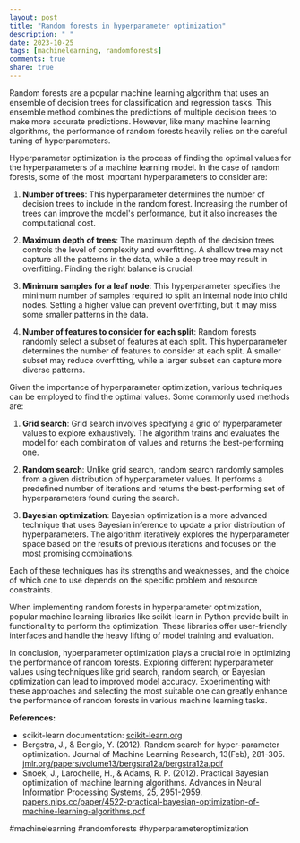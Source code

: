 ```yaml
---
layout: post
title: "Random forests in hyperparameter optimization"
description: " "
date: 2023-10-25
tags: [machinelearning, randomforests]
comments: true
share: true
---
```


Random forests are a popular machine learning algorithm that uses an ensemble of decision trees for classification and regression tasks. This ensemble method combines the predictions of multiple decision trees to make more accurate predictions. However, like many machine learning algorithms, the performance of random forests heavily relies on the careful tuning of hyperparameters.

Hyperparameter optimization is the process of finding the optimal values for the hyperparameters of a machine learning model. In the case of random forests, some of the most important hyperparameters to consider are:

1. **Number of trees**: This hyperparameter determines the number of decision trees to include in the random forest. Increasing the number of trees can improve the model's performance, but it also increases the computational cost.
   
2. **Maximum depth of trees**: The maximum depth of the decision trees controls the level of complexity and overfitting. A shallow tree may not capture all the patterns in the data, while a deep tree may result in overfitting. Finding the right balance is crucial.

3. **Minimum samples for a leaf node**: This hyperparameter specifies the minimum number of samples required to split an internal node into child nodes. Setting a higher value can prevent overfitting, but it may miss some smaller patterns in the data.

4. **Number of features to consider for each split**: Random forests randomly select a subset of features at each split. This hyperparameter determines the number of features to consider at each split. A smaller subset may reduce overfitting, while a larger subset can capture more diverse patterns.

Given the importance of hyperparameter optimization, various techniques can be employed to find the optimal values. Some commonly used methods are:

1. **Grid search**: Grid search involves specifying a grid of hyperparameter values to explore exhaustively. The algorithm trains and evaluates the model for each combination of values and returns the best-performing one.

2. **Random search**: Unlike grid search, random search randomly samples from a given distribution of hyperparameter values. It performs a predefined number of iterations and returns the best-performing set of hyperparameters found during the search.

3. **Bayesian optimization**: Bayesian optimization is a more advanced technique that uses Bayesian inference to update a prior distribution of hyperparameters. The algorithm iteratively explores the hyperparameter space based on the results of previous iterations and focuses on the most promising combinations.

Each of these techniques has its strengths and weaknesses, and the choice of which one to use depends on the specific problem and resource constraints.

When implementing random forests in hyperparameter optimization, popular machine learning libraries like scikit-learn in Python provide built-in functionality to perform the optimization. These libraries offer user-friendly interfaces and handle the heavy lifting of model training and evaluation.

In conclusion, hyperparameter optimization plays a crucial role in optimizing the performance of random forests. Exploring different hyperparameter values using techniques like grid search, random search, or Bayesian optimization can lead to improved model accuracy. Experimenting with these approaches and selecting the most suitable one can greatly enhance the performance of random forests in various machine learning tasks.

**References:**
- scikit-learn documentation: [scikit-learn.org](https://scikit-learn.org/stable/modules/generated/sklearn.ensemble.RandomForestClassifier.html)
- Bergstra, J., & Bengio, Y. (2012). Random search for hyper-parameter optimization. Journal of Machine Learning Research, 13(Feb), 281-305. [jmlr.org/papers/volume13/bergstra12a/bergstra12a.pdf](http://jmlr.org/papers/volume13/bergstra12a/bergstra12a.pdf)
- Snoek, J., Larochelle, H., & Adams, R. P. (2012). Practical Bayesian optimization of machine learning algorithms. Advances in Neural Information Processing Systems, 25, 2951-2959. [papers.nips.cc/paper/4522-practical-bayesian-optimization-of-machine-learning-algorithms.pdf](https://papers.nips.cc/paper/4522-practical-bayesian-optimization-of-machine-learning-algorithms.pdf)

#machinelearning #randomforests #hyperparameteroptimization